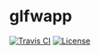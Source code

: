 # glfwapp

[![Travis CI](https://img.shields.io/travis/com/kei-g/glfwapp?logo=travis&style=plastic)](https://www.travis-ci.com/github/kei-g/glfwapp)
[![License](https://img.shields.io/github/license/kei-g/glfwapp?style=plastic)](https://opensource.org/licenses/BSD-3-Clause)

